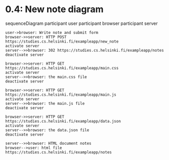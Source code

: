 # 0.4: New note diagram

sequenceDiagram
    participant user
    participant browser
    participant server

    user->browser: Write note and submit form
    browser->>server: HTTP POST https://studies.cs.helsinki.fi/exampleapp/new_note
    activate server
    server-->>browser: 302 https://studies.cs.helsinki.fi/exampleapp/notes
    deactivate server

    browser->>server: HTTP GET https://studies.cs.helsinki.fi/exampleapp/main.css
    activate server
    server-->>browser: the main.css file
    deactivate server

    browser->>server: HTTP GET https://studies.cs.helsinki.fi/exampleapp/main.js
    activate server
    server-->>browser: the main.js file
    deactivate server

    browser->>server: HTTP GET https://studies.cs.helsinki.fi/exampleapp/data.json
    activate server
    server-->>browser: the data.json file
    deactivate server

    server-->>browser: HTML document notes
    browser-->user: html file https://studies.cs.helsinki.fi/exampleapp/notes
